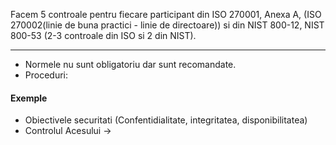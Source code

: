 Facem 5 controale pentru fiecare participant din ISO 270001, Anexa A, (ISO 270002(linie de buna practici - linie de directoare)) si din NIST 800-12, NIST 800-53 (2-3 controale din ISO si 2 din NIST). 

---

- Normele nu sunt obligatoriu dar sunt recomandate. 
- Proceduri:
#### Exemple 
- Obiectivele securitati (Confentidialitate, integritatea, disponibilitatea)
- Controlul Acesului -> 

### 